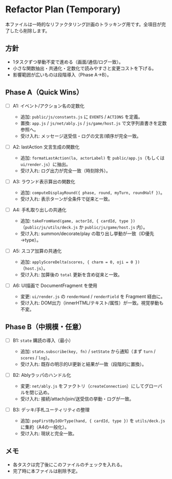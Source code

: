 # Refactor Plan (Temporary)

本ファイルは一時的なリファクタリング計画のトラッキング用です。全項目が完了したら削除します。

## 方針
- 1タスクずつ挙動不変で進める（画面/通信/ログ一致）。
- 小さな関数抽出・共通化・定数化で読みやすさと変更コストを下げる。
- 影響範囲が広いものは段階導入（Phase A→B）。

## Phase A（Quick Wins）
- [ ] A1: イベント/アクション名の定数化
  - 追加: `public/js/constants.js` に `EVENTS` / `ACTIONS` を定義。
  - 置換: `app.js` / `js/net/ably.js` / `js/game/host.js` で文字列直書きを定数参照へ。
  - 受け入れ: メッセージ送受信・ログの文言/順序が完全一致。

- [ ] A2: lastAction 文言生成の関数化
  - 追加: `formatLastAction(la, actorLabel)` を `public/app.js`（もしくは `ui/render.js`）に抽出。
  - 受け入れ: ログ出力が完全一致（時刻除外）。

- [ ] A3: ラウンド表示算出の関数化
  - 追加: `computeDisplayRound({ phase, round, myTurn, roundHalf })`。
  - 受け入れ: 表示ターンが全条件で従来と一致。

- [ ] A4: 手札取り出しの共通化
  - 追加: `takeFromHand(game, actorId, { cardId, type })`（`public/js/utils/deck.js` か `public/js/game/host.js` 内）。
  - 受け入れ: summon/decorate/play の取り出し挙動が一致（ID優先→type）。

- [ ] A5: スコア加算の共通化
  - 追加: `applyScoreDelta(scores, { charm = 0, oji = 0 })`（`host.js`）。
  - 受け入れ: 加算後の `total` 更新を含め従来と一致。

- [ ] A6: UI描画で DocumentFragment を使用
  - 変更: `ui/render.js` の `renderHand` / `renderField` を Fragment 経由に。
  - 受け入れ: DOM出力（innerHTML/テキスト/属性）が一致。視覚挙動も不変。

## Phase B（中規模・任意）
- [ ] B1: `state` 購読の導入（最小）
  - 追加: `state.subscribe(key, fn)` / `setState` から通知（まず `turn` / `scores` / `log`）。
  - 受け入れ: 既存の明示的UI更新と結果が一致（段階的に置換）。

- [ ] B2: Ablyラッパのハンドル化
  - 変更: `net/ably.js` をファクトリ（`createConnection`）にしてグローバルを閉じ込め。
  - 受け入れ: 接続/attach/join/送受信の挙動・ログが一致。

- [ ] B3: デッキ/手札ユーティリティの整理
  - 追加: `popFirstByIdOrType(hand, { cardId, type })` を `utils/deck.js` に集約（A4の一般化）。
  - 受け入れ: 現状と完全一致。

## メモ
- 各タスクは完了後にこのファイルのチェックを入れる。
- 完了時に本ファイルは削除予定。

